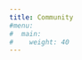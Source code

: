 ```yaml
---
title: Community
#menu:
#  main:
#    weight: 40
---
```


<!--add blocks of content here to add more sections to the community page -->
